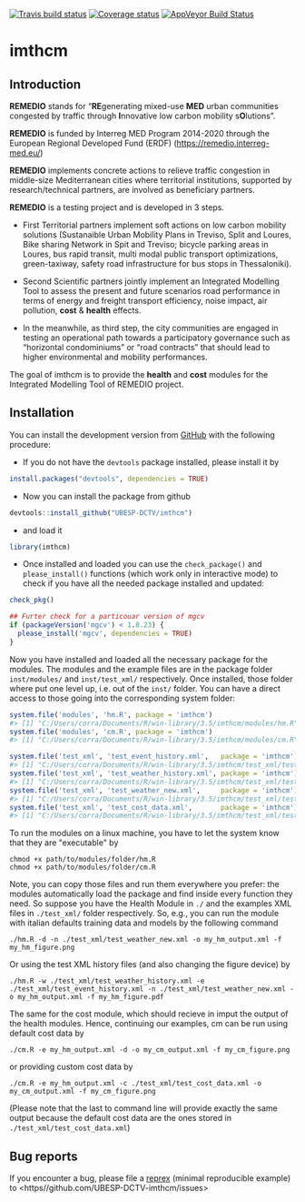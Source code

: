 
<!-- README.md is generated from README.Rmd. Please edit that file -->
[![Travis build status](https://travis-ci.org/UBESP-DCTV/imthcm.svg?branch=master)](https://travis-ci.org/UBESP-DCTV/imthcm.svg?branch=master) [![Coverage status](https://codecov.io/gh/UBESP-DCTV/imthcm/branch/master/graph/badge.svg)](https://codecov.io/github/UBESP-DCTV/imthcm?branch=master) [![AppVeyor Build Status](https://ci.appveyor.com/api/projects/status/oalfbbranadcxwp6?svg=true)](https://ci.appveyor.com/project/CorradoLanera/imthcm)

imthcm
======

Introduction
------------

**REMEDIO** stands for “**RE**generating mixed-use **MED** urban communities congested by traffic through **I**nnovative low carbon mobility s**O**lutions”.

**REMEDIO** is funded by Interreg MED Program 2014-2020 through the European Regional Developed Fund (ERDF) (<https://remedio.interreg-med.eu/>)

**REMEDIO** implements concrete actions to relieve traffic congestion in middle-size Mediterranean cities where territorial institutions, supported by research/technical partners, are involved as beneficiary partners.

**REMEDIO** is a testing project and is developed in 3 steps.

-   First Territorial partners implement soft actions on low carbon mobility solutions (Sustanaible Urban Mobility Plans in Treviso, Split and Loures, Bike sharing Network in Spit and Treviso; bicycle parking areas in Loures, bus rapid transit, multi modal public transport optimizations, green-taxiway, safety road infrastructure for bus stops in Thessaloniki).

-   Second Scientific partners jointly implement an Integrated Modelling Tool to assess the present and future scenarios road performance in terms of energy and freight transport efficiency, noise impact, air pollution, **cost** & **health** effects.

-   In the meanwhile, as third step, the city communities are engaged in testing an operational path towards a participatory governance such as “horizontal condominiums” or “road contracts” that should lead to higher environmental and mobility performances.

The goal of imthcm is to provide the **health** and **cost** modules for the Integrated Modelling Tool of REMEDIO project.

Installation
------------

<!-- You can install the released version of imthmcm from [CRAN](https://CRAN.R-project.org) with: -->
<!-- ``` r -->
<!-- install.packages("imthmcm") -->
<!-- ``` -->
You can install the development version from [GitHub](https://github.com/) with the following procedure:

-   If you do not have the `devtools` package installed, please install it by

``` r
install.packages("devtools", dependencies = TRUE)
```

-   Now you can install the package from github

``` r
devtools::install_github("UBESP-DCTV/imthcm")
```

-   and load it

``` r
library(imthcm)
```

-   Once installed and loaded you can use the `check_package()` and `please_install()` functions (which work only in interactive mode) to check if you have all the needed package installed and updated:

``` r
check_pkg()

## Furter check for a particouar version of mgcv
if (packageVersion('mgcv') < 1.8.23) {
  please_install('mgcv', dependencies = TRUE)
}
```

Now you have installed and loaded all the necessary package for the modules. The modules and the example files are in the package folder `inst/modules/` and `inst/test_xml/` respectively. Once installed, those folder where put one level up, i.e. out of the `inst/` folder. You can have a direct access to those going into the corresponding system folder:

``` r
system.file('modules', 'hm.R', package = 'imthcm')
#> [1] "C:/Users/corra/Documents/R/win-library/3.5/imthcm/modules/hm.R"
system.file('modules', 'cm.R', package = 'imthcm')
#> [1] "C:/Users/corra/Documents/R/win-library/3.5/imthcm/modules/cm.R"

system.file('test_xml', 'test_event_history.xml',   package = 'imthcm')
#> [1] "C:/Users/corra/Documents/R/win-library/3.5/imthcm/test_xml/test_event_history.xml"
system.file('test_xml', 'test_weather_history.xml', package = 'imthcm')
#> [1] "C:/Users/corra/Documents/R/win-library/3.5/imthcm/test_xml/test_weather_history.xml"
system.file('test_xml', 'test_weather_new.xml',     package = 'imthcm')
#> [1] "C:/Users/corra/Documents/R/win-library/3.5/imthcm/test_xml/test_weather_new.xml"
system.file('test_xml', 'test_cost_data.xml',       package = 'imthcm')
#> [1] "C:/Users/corra/Documents/R/win-library/3.5/imthcm/test_xml/test_cost_data.xml"
```

To run the modules on a linux machine, you have to let the system know that they are "executable" by

    chmod +x path/to/modules/folder/hm.R
    chmod +x path/to/modules/folder/cm.R

Note, you can copy those files and run them everywhere you prefer: the modules automatically load the package and find inside every function they need. So suppose you have the Health Module in `./` and the examples XML files in `./test_xml/` folder respectively. So, e.g., you can run the module with italian defaults training data and models by the following command

    ./hm.R -d -n ./test_xml/test_weather_new.xml -o my_hm_output.xml -f my_hm_figure.png

Or using the test XML history files (and also changing the figure device) by

    ./hm.R -w ./test_xml/test_weather_history.xml -e ./test_xml/test_event_history.xml -n ./test_xml/test_weather_new.xml -o my_hm_output.xml -f my_hm_figure.pdf

The same for the cost module, which should recieve in imput the output of the health modules. Hence, continuing our examples, cm can be run using default cost data by

    ./cm.R -e my_hm_output.xml -d -o my_cm_output.xml -f my_cm_figure.png

or providing custom cost data by

    ./cm.R -e my_hm_output.xml -c ./test_xml/test_cost_data.xml -o my_cm_output.xml -f my_cm_figure.png

(Please note that the last to command line will provide exactly the same output because the default cost data are the ones stored in `./test_xml/test_cost_data.xml`)

Bug reports
-----------

If you encounter a bug, please file a [reprex](https://github.com/tidyverse/reprex) (minimal reproducible example) to <https//github.com/UBESP-DCTV-imthcm/issues>
